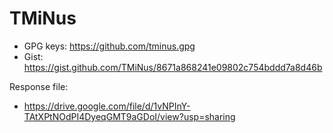 # TMiNus

* GPG keys: https://github.com/tminus.gpg
* Gist: https://gist.github.com/TMiNus/8671a868241e09802c754bddd7a8d46b

Response file:

* https://drive.google.com/file/d/1vNPInY-TAtXPtNOdPI4DyeqGMT9aGDoI/view?usp=sharing
